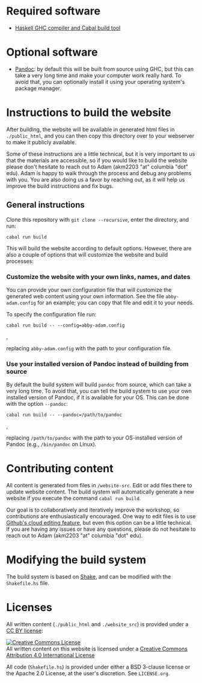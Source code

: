 Required software
=================

-   [Haskell GHC compiler and Cabal build
    tool](https://www.haskell.org/downloads/#minimal)

Optional software
=================

-   [Pandoc](https://pandoc.org/): by default this will be built from
    source using GHC, but this can take a very long time and make your
    computer work really hard. To avoid that, you can optionally install
    it using your operating system\'s package manager.

Instructions to build the website
=================================

After building, the website will be available in generated html files in
`./public_html`, and you can then copy this directory over to your
webserver to make it publicly available.

Some of these instructions are a little technical, but it is very
important to us that the materials are accessible, so if you would like
to build the website please don\'t hesitate to reach out to Adam
(akm2203 \"at\" columbia \"dot\" edu). Adam is happy to walk through the
process and debug any problems with you. You are also doing us a favor
by reaching out, as it will help us improve the build instructions and
fix bugs.

General instructions
--------------------

Clone this repository with `git clone --recursive`, enter the directory,
and run:

``` {.bash}
cabal run build
```

This will build the website according to default options. However, there
are also a couple of options that will customize the website and build
processes:

### Customize the website with your own links, names, and dates

You can provide your own configuration file that will customize the
generated web content using your own information. See the file
`abby-adam.config` for an example; you can copy that file and edit it to
your needs.

To specify the configuration file run:

``` {.bash}
cabal run build -- --config=abby-adam.config
```

,

replacing `abby-adam.config` with the path to your configuration file.

### Use your installed version of Pandoc instead of building from source

By default the build system will build `pandoc` from source, which can
take a very long time. To avoid that, you can tell the build system to
use your own installed version of Pandoc, if it is available for your
OS. This can be done with the option `--pandoc`:

``` {.bash}
cabal run build -- --pandoc=/path/to/pandoc
```

,

replacing `/path/to/pandoc` with the path to your OS-installed version
of Pandoc (e.g., `/bin/pandoc` on Linux).

Contributing content
====================

All content is generated from files in `/website-src`. Edit or add files
there to update website content. The build system will automatically
generate a new website if you execute the command `cabal run build`.

Our goal is to collaboratively and iteratively improve the workshop, so
contributions are enthusiastically encouraged. One way to edit files is
to use [Github\'s cloud editing
feature](https://docs.github.com/en/free-pro-team@latest/github/managing-files-in-a-repository/editing-files-in-another-users-repository),
but even this option can be a little technical. If you are having any
issues or have any questions, please do not hesitate to reach out to
Adam (akm2203 \"at\" columbia \"dot\" edu).

Modifying the build system
==========================

The build system is based on [Shake](https://shakebuild.com/), and can
be modified with the `Shakefile.hs` file.

Licenses
========

All written content (`./public_html` and `./website_src`) is provided
under a [CC BY license](http://creativecommons.org/licenses/by/4.0/):

<a rel="license"
href="http://creativecommons.org/licenses/by/4.0/"><img alt="Creative
Commons License" style="border-width:0"
src="https://i.creativecommons.org/l/by/4.0/88x31.png" /></a><br
/>All written content on this website is licensed under a <a rel="license"
href="http://creativecommons.org/licenses/by/4.0/">Creative Commons
Attribution 4.0 International License</a>

All code (`Shakefile.hs`) is provided under either a BSD 3-clause
license or the Apache 2.0 License, at the user\'s discretion. See
`LICENSE.org`.
